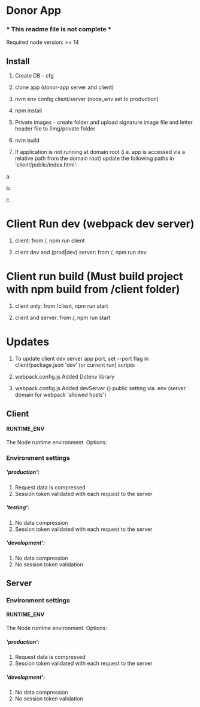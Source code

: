 # Donor App

### * This readme file is not complete *

Required node version: >= 14

## Install

1. Create DB - cfg

2. clone app (donor-app server and client)

4. nvm env config client/server (node_env set to production)

4. npm install

5. Private images - create folder and upload signature image file and letter header file to /img/private folder

6. nvm build

7. If application is not running at domain root (i.e. app is accessed via a relative path from the domain root) update the following paths in 'client/public/index.html':

  a. <link rel='icon' type='image/png' href='{/PATH_TO_APP}/favicon.png'>

  b. <link rel='stylesheet' href='{/PATH_TO_APP}/build/bundle.css'>

  c. <script defer src='{/PATH_TO_APP}/build/bundle.js'></script>

# Client Run dev (webpack dev server)

1. client: from /, npm run client

2. client dev and (prod|dev) server: from /, npm run dev

# Client run build (Must build project with npm build from /client folder)

1. client only: from /client, npm run start

2. client and server: from /, npm run start

# Updates

1. To update client dev server app port, set --port flag in client/package.json 'dev' (or current run) scripts

2. webpack.config.js Added Dotenv library

3. webpack.config.js Added devServer {} public setting via .env (server domain for webpack 'allowed hosts')

## Client

#### RUNTIME_ENV

The Node runtime environment. Options:

### Environment settings

##### 'production':

1. Request data is compressed
2. Session token validated with each request to the server

##### 'testing':

1. No data compression
2. Session token validated with each request to the server

##### 'development':

1. No data compression
2. No session token validation

## Server

### Environment settings

#### RUNTIME_ENV

The Node runtime environment. Options:

##### 'production':

1. Request data is compressed
2. Session token validated with each request to the server

##### 'development':

1. No data compression
2. No session token validation

